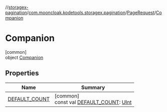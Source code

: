//[storagex-pagination](../../../../index.md)/[com.mooncloak.kodetools.storagex.pagination](../../index.md)/[PageRequest](../index.md)/[Companion](index.md)

# Companion

[common]\
object [Companion](index.md)

## Properties

| Name | Summary |
|---|---|
| [DEFAULT_COUNT](-d-e-f-a-u-l-t_-c-o-u-n-t.md) | [common]<br>const val [DEFAULT_COUNT](-d-e-f-a-u-l-t_-c-o-u-n-t.md): [UInt](https://kotlinlang.org/api/latest/jvm/stdlib/kotlin/-u-int/index.html) |
